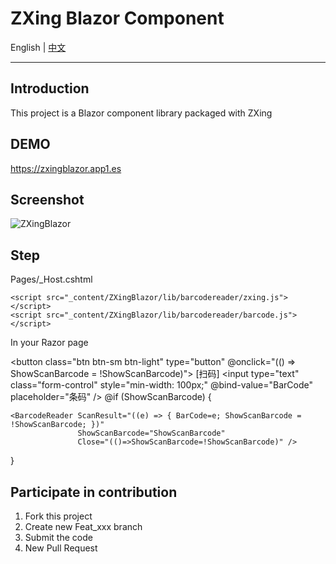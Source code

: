 ﻿# ZXing Blazor Component

English | <a href="README.zh-CN.md">中文</a>

---

## Introduction
This project is a Blazor component library packaged with ZXing

## DEMO  
https://zxingblazor.app1.es

## Screenshot
![ZXingBlazor](https://user-images.githubusercontent.com/8428709/94275844-c28cf500-ff47-11ea-9c65-2370752d2b5b.gif) 

## Step
Pages/_Host.cshtml

    <script src="_content/ZXingBlazor/lib/barcodereader/zxing.js"></script>
    <script src="_content/ZXingBlazor/lib/barcodereader/barcode.js"></script>

In your Razor page

<button class="btn btn-sm btn-light"
        type="button"
        @onclick="(() => ShowScanBarcode = !ShowScanBarcode)">
    [扫码]
</button> 
<input type="text" class="form-control" style="min-width: 100px;"
       @bind-value="BarCode" 
       placeholder="条码" />
@if (ShowScanBarcode)
{

    <BarcodeReader ScanResult="((e) => { BarCode=e; ShowScanBarcode = !ShowScanBarcode; })"
                   ShowScanBarcode="ShowScanBarcode"
                   Close="(()=>ShowScanBarcode=!ShowScanBarcode)" />

}

## Participate in contribution

1. Fork this project
2. Create new Feat_xxx branch
3. Submit the code
4. New Pull Request

